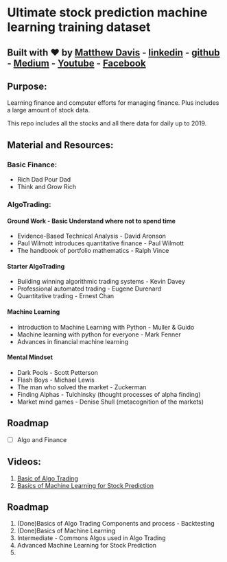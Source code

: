 # Ultimate stock prediction machine learning training dataset
## Built with :heart: by [Matthew Davis](https://www.linkedin.com/in/tech-lead-matt-davis/) - [linkedin](https://www.linkedin.com/in/tech-lead-matt-davis/) - [github](https://github.com/Deamoner) - [Medium](https://medium.com/@mdavis_71283) - [Youtube](https://www.youtube.com/channel/UCJNZxBqs8ElqouPqAkZLlqg) - [Facebook](https://www.facebook.com/matthewjamesdavis/)

## Purpose:
Learning finance and computer efforts for managing finance. Plus includes a large amount of stock data.

This repo includes all the stocks and all there data for daily up to 2019.

## Material and Resources:

### Basic Finance:
- Rich Dad Pour Dad
- Think and Grow Rich

### AlgoTrading:

#### Ground Work - Basic Understand where not to spend time

- Evidence-Based Technical Analysis - David Aronson
- Paul Wilmott introduces quantitative finance - Paul Wilmott
- The handbook of portfolio mathematics - Ralph Vince

#### Starter AlgoTrading

- Building winning algorithmic trading systems - Kevin Davey
- Professional automated trading - Eugene Durenard
- Quantitative trading - Ernest Chan

#### Machine Learning

- Introduction to Machine Learning with Python - Muller & Guido
- Machine learning with python for everyone - Mark Fenner
- Advances in financial machine learning

#### Mental Mindset

- Dark Pools - Scott Petterson
- Flash Boys - Michael Lewis
- The man who solved the market - Zuckerman
- Finding Alphas - Tulchinsky (thought processes of alpha finding)
- Market mind games - Denise Shull (metacognition of the markets)

## Roadmap

- [ ] Algo and Finance



## Videos:
1. [Basic of Algo Trading](https://www.youtube.com/watch?v=91_rjDr7rB0)
2. [Basics of Machine Learning for Stock Prediction](https://www.youtube.com/watch?v=oa0b36YwryQ)

## Roadmap
1. (Done)Basics of Algo Trading Components and process - Backtesting
2. (Done)Basics of Machine Learning
3. Intermediate - Commons Algos used in Algo Trading
4. Advanced Machine Learning for Stock Prediction
5.
